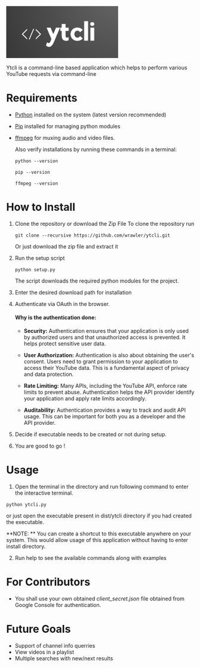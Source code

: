 <img title="" src="https://github.com/wrawler/ytcli/blob/main/logo.png?raw=true" alt="" width="300">

Ytcli is a command-line based application which helps to perform various YouTube requests via command-line

# Requirements

- [Python](https://www.python.org/downloads/) installed on the system (latest version recommended)

- [Pip](https://pip.pypa.io/en/stable/installation/) installed for managing python modules

- [ffmpeg](https://ffmpeg.org/download.html) for muxing audio and video files. 
  
   Also verify installations by running these commands in a terminal:
  
  ```
  python --version
  ```
  
  ```
  pip --version
  ```
  
  ```
  ffmpeg --version
  ```

# How to Install

1. Clone the repository or download the Zip File
   To clone the repository run
   ```
   git clone --recursive https://github.com/wrawler/ytcli.git
   ```

   Or just download the zip file and extract it

2. Run the setup script
   
   ```
   python setup.py
   ```
   
   The script downloads the required python modules for the project.

3. Enter the desired download path for installation

4. Authenticate via OAuth in the browser.
   
   #### Why is the authentication done:
   
      - **Security:** Authentication ensures that your application is only used by authorized users and that unauthorized access is prevented. It helps protect sensitive user data.
      
      - **User Authorization:** Authentication is also about obtaining the user's consent. Users need to grant permission to your application to access their YouTube data. This is a fundamental aspect of privacy and data protection.
      
      - **Rate Limiting:** Many APIs, including the YouTube API, enforce rate limits to prevent abuse. Authentication helps the API provider identify your application and apply rate limits accordingly.
      
      - **Auditability:** Authentication provides a way to track and audit API usage. This can be important for both you as a developer and the API provider.
   
5. Decide if executable needs to be created or not during setup.

6. You are good to go !

# Usage

   1) Open the terminal in the directory and run following command to enter the interactive terminal.
   ```
   python ytcli.py
   ```
   or just open the executable present in dist/ytcli directory if you had created the executable.

   **NOTE: ** You can create a shortcut to this executable anywhere on your system. This would allow usage of this application without having to enter install directory. 

   2) Run help to see the available commands along with examples

# For Contributors
   - You shall use your own obtained *client_secret.json* file obtained from Google Console for authentication.

# Future Goals

- Support of channel info querries
- View videos in a playlist
- Multiple searches with new/next results
